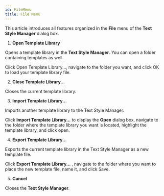```yaml
---
id: FileMenu
title: File Menu
---
```

This article introduces all features organized in the **File** menu of the **Text Style Manager** dialog box.

1. **Open Template Library**

Opens a template library in the **Text Style Manager**. You can open a folder containing templates as well.

Click Open Template Library..., navigate to the folder you want, and click OK to load your template library file.

2. **Close Template Library...**

Closes the current template library.

3. **Import Template Library...**

Imports another template library to the Text Style Manager.

Click **Import Template Library...** to display the **Open** dialog box, navigate to the folder where the template library you want is located, highlight the template library, and click open.

4. **Export Template Library...**

Exports the current template library in the Text Style Manager as a new template file.

Click **Export Template Library...** , navigate to the folder where you want to place the new template file, name it, and click Save.

5. **Cancel**

Closes the **Text Style Manager**.


